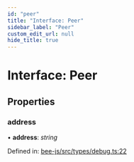 ```yaml
---
id: "peer"
title: "Interface: Peer"
sidebar_label: "Peer"
custom_edit_url: null
hide_title: true
---
```


# Interface: Peer

## Properties

### address

• **address**: *string*

Defined in: [bee-js/src/types/debug.ts:22](https://github.com/ethersphere/bee-js/blob/ce4d3fa/src/types/debug.ts#L22)
